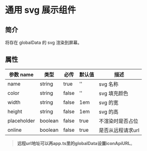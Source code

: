 # 通用 svg 展示组件

## 简介

将存在 globalData 的 svg 渲染到屏幕。


## 属性

| 参数 name   | 类型    | 必传  | 默认值 | 描述             |
| ----------- | ------- | ----- | ------ | ---------------- |
| name        | string  | true  | ''     | svg 名称         |
| color       | string  | false | ''     | svg 填充颜色     |
| width       | string  | false | 1em    | svg 的宽         |
| height      | string  | false | 1em    | svg 的高         |
| placeholder | boolean | false | true   | 不渲染时是否占位 |
| online      | boolean | false | true   | 是否从远程请求url |

> **远程url地址可以再app.ts里的globalData设置iconApiURL**。
